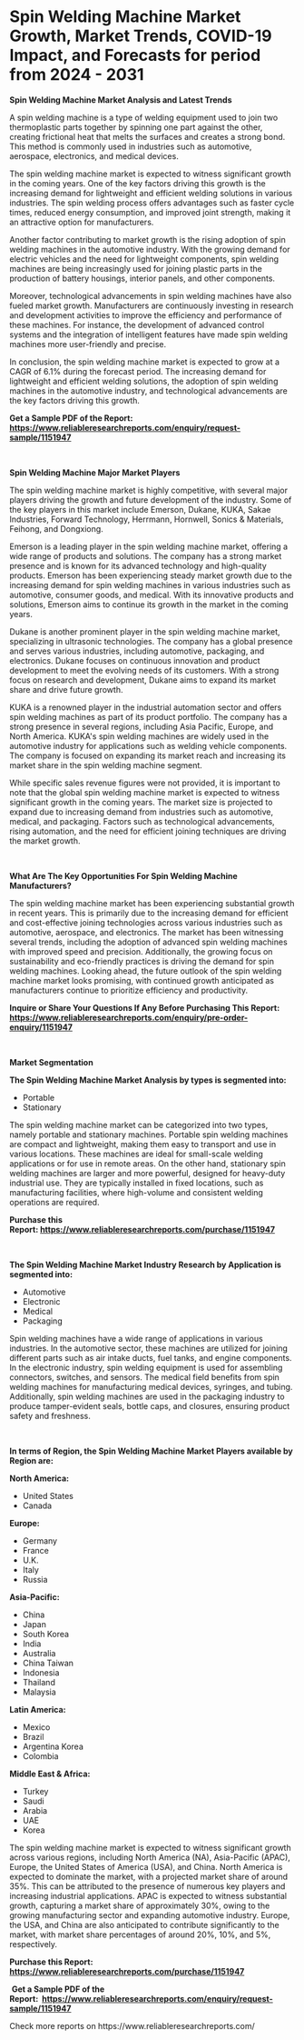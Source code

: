 <p><h1>Spin Welding Machine Market Growth, Market Trends, COVID-19 Impact, and Forecasts for period from 2024 - 2031</h1></p><p><strong>Spin Welding Machine Market Analysis and Latest Trends</strong></p>
<p><p>A spin welding machine is a type of welding equipment used to join two thermoplastic parts together by spinning one part against the other, creating frictional heat that melts the surfaces and creates a strong bond. This method is commonly used in industries such as automotive, aerospace, electronics, and medical devices.</p><p>The spin welding machine market is expected to witness significant growth in the coming years. One of the key factors driving this growth is the increasing demand for lightweight and efficient welding solutions in various industries. The spin welding process offers advantages such as faster cycle times, reduced energy consumption, and improved joint strength, making it an attractive option for manufacturers.</p><p>Another factor contributing to market growth is the rising adoption of spin welding machines in the automotive industry. With the growing demand for electric vehicles and the need for lightweight components, spin welding machines are being increasingly used for joining plastic parts in the production of battery housings, interior panels, and other components.</p><p>Moreover, technological advancements in spin welding machines have also fueled market growth. Manufacturers are continuously investing in research and development activities to improve the efficiency and performance of these machines. For instance, the development of advanced control systems and the integration of intelligent features have made spin welding machines more user-friendly and precise.</p><p>In conclusion, the spin welding machine market is expected to grow at a CAGR of 6.1% during the forecast period. The increasing demand for lightweight and efficient welding solutions, the adoption of spin welding machines in the automotive industry, and technological advancements are the key factors driving this growth.</p></p>
<p><strong>Get a Sample PDF of the Report:&nbsp; <a href="https://www.reliableresearchreports.com/enquiry/request-sample/1151947">https://www.reliableresearchreports.com/enquiry/request-sample/1151947</a></strong></p>
<p>&nbsp;</p>
<p><strong>Spin Welding Machine Major Market Players</strong></p>
<p><p>The spin welding machine market is highly competitive, with several major players driving the growth and future development of the industry. Some of the key players in this market include Emerson, Dukane, KUKA, Sakae Industries, Forward Technology, Herrmann, Hornwell, Sonics & Materials, Feihong, and Dongxiong.</p><p>Emerson is a leading player in the spin welding machine market, offering a wide range of products and solutions. The company has a strong market presence and is known for its advanced technology and high-quality products. Emerson has been experiencing steady market growth due to the increasing demand for spin welding machines in various industries such as automotive, consumer goods, and medical. With its innovative products and solutions, Emerson aims to continue its growth in the market in the coming years.</p><p>Dukane is another prominent player in the spin welding machine market, specializing in ultrasonic technologies. The company has a global presence and serves various industries, including automotive, packaging, and electronics. Dukane focuses on continuous innovation and product development to meet the evolving needs of its customers. With a strong focus on research and development, Dukane aims to expand its market share and drive future growth.</p><p>KUKA is a renowned player in the industrial automation sector and offers spin welding machines as part of its product portfolio. The company has a strong presence in several regions, including Asia Pacific, Europe, and North America. KUKA's spin welding machines are widely used in the automotive industry for applications such as welding vehicle components. The company is focused on expanding its market reach and increasing its market share in the spin welding machine segment.</p><p>While specific sales revenue figures were not provided, it is important to note that the global spin welding machine market is expected to witness significant growth in the coming years. The market size is projected to expand due to increasing demand from industries such as automotive, medical, and packaging. Factors such as technological advancements, rising automation, and the need for efficient joining techniques are driving the market growth.</p></p>
<p>&nbsp;</p>
<p><strong>What Are The Key Opportunities For Spin Welding Machine Manufacturers?</strong></p>
<p><p>The spin welding machine market has been experiencing substantial growth in recent years. This is primarily due to the increasing demand for efficient and cost-effective joining technologies across various industries such as automotive, aerospace, and electronics. The market has been witnessing several trends, including the adoption of advanced spin welding machines with improved speed and precision. Additionally, the growing focus on sustainability and eco-friendly practices is driving the demand for spin welding machines. Looking ahead, the future outlook of the spin welding machine market looks promising, with continued growth anticipated as manufacturers continue to prioritize efficiency and productivity.</p></p>
<p><strong>Inquire or Share Your Questions If Any Before Purchasing This Report: <a href="https://www.reliableresearchreports.com/enquiry/pre-order-enquiry/1151947">https://www.reliableresearchreports.com/enquiry/pre-order-enquiry/1151947</a></strong></p>
<p>&nbsp;</p>
<p><strong>Market Segmentation</strong></p>
<p><strong>The Spin Welding Machine Market Analysis by types is segmented into:</strong></p>
<p><ul><li>Portable</li><li>Stationary</li></ul></p>
<p><p>The spin welding machine market can be categorized into two types, namely portable and stationary machines. Portable spin welding machines are compact and lightweight, making them easy to transport and use in various locations. These machines are ideal for small-scale welding applications or for use in remote areas. On the other hand, stationary spin welding machines are larger and more powerful, designed for heavy-duty industrial use. They are typically installed in fixed locations, such as manufacturing facilities, where high-volume and consistent welding operations are required.</p></p>
<p><strong>Purchase this Report:&nbsp;<a href="https://www.reliableresearchreports.com/purchase/1151947">https://www.reliableresearchreports.com/purchase/1151947</a></strong></p>
<p>&nbsp;</p>
<p><strong>The Spin Welding Machine Market Industry Research by Application is segmented into:</strong></p>
<p><ul><li>Automotive</li><li>Electronic</li><li>Medical</li><li>Packaging</li></ul></p>
<p><p>Spin welding machines have a wide range of applications in various industries. In the automotive sector, these machines are utilized for joining different parts such as air intake ducts, fuel tanks, and engine components. In the electronic industry, spin welding equipment is used for assembling connectors, switches, and sensors. The medical field benefits from spin welding machines for manufacturing medical devices, syringes, and tubing. Additionally, spin welding machines are used in the packaging industry to produce tamper-evident seals, bottle caps, and closures, ensuring product safety and freshness.</p></p>
<p>&nbsp;</p>
<p><strong>In terms of Region, the Spin Welding Machine Market Players available by Region are:</strong></p>
<p>
    <p> <strong> North America: </strong>
        <ul>
            <li>United States</li>
            <li>Canada</li>
        </ul>
        </p> 
    <p> <strong> Europe: </strong>
        <ul>
            <li>Germany</li>
            <li>France</li>
            <li>U.K.</li>
            <li>Italy</li>
            <li>Russia</li>
        </ul>
        </p> 
    <p> <strong> Asia-Pacific: </strong>
        <ul>
            <li>China</li>
            <li>Japan</li>
            <li>South Korea</li>
            <li>India</li>
            <li>Australia</li>
            <li>China Taiwan</li>
            <li>Indonesia</li>
            <li>Thailand</li>
            <li>Malaysia</li>
        </ul>
        </p> 
    <p> <strong> Latin America: </strong>
        <ul>
            <li>Mexico</li>
            <li>Brazil</li>
            <li>Argentina Korea</li>
            <li>Colombia</li>
        </ul>
        </p> 
    <p> <strong> Middle East & Africa: </strong>
        <ul>
            <li>Turkey</li>
            <li>Saudi</li>
            <li>Arabia</li>
            <li>UAE</li>
            <li>Korea</li>
        </ul>
    </p>
    </p>
<p><p>The spin welding machine market is expected to witness significant growth across various regions, including North America (NA), Asia-Pacific (APAC), Europe, the United States of America (USA), and China. North America is expected to dominate the market, with a projected market share of around 35%. This can be attributed to the presence of numerous key players and increasing industrial applications. APAC is expected to witness substantial growth, capturing a market share of approximately 30%, owing to the growing manufacturing sector and expanding automotive industry. Europe, the USA, and China are also anticipated to contribute significantly to the market, with market share percentages of around 20%, 10%, and 5%, respectively.</p></p>
<p><strong>Purchase this Report: <a href="https://www.reliableresearchreports.com/purchase/1151947">https://www.reliableresearchreports.com/purchase/1151947</a></strong></p>
<p>&nbsp;<strong>Get a Sample PDF of the Report:&nbsp;&nbsp;<a href="https://www.reliableresearchreports.com/enquiry/request-sample/1151947">https://www.reliableresearchreports.com/enquiry/request-sample/1151947</a></strong></p>
<p><strong></strong></p>
<p>Check more reports on https://www.reliableresearchreports.com/</p>